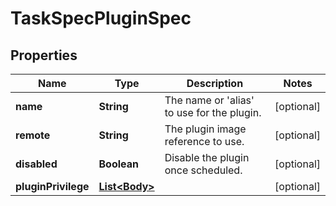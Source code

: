 
# TaskSpecPluginSpec

## Properties
Name | Type | Description | Notes
------------ | ------------- | ------------- | -------------
**name** | **String** | The name or &#39;alias&#39; to use for the plugin. |  [optional]
**remote** | **String** | The plugin image reference to use. |  [optional]
**disabled** | **Boolean** | Disable the plugin once scheduled. |  [optional]
**pluginPrivilege** | [**List&lt;Body&gt;**](Body.md) |  |  [optional]




